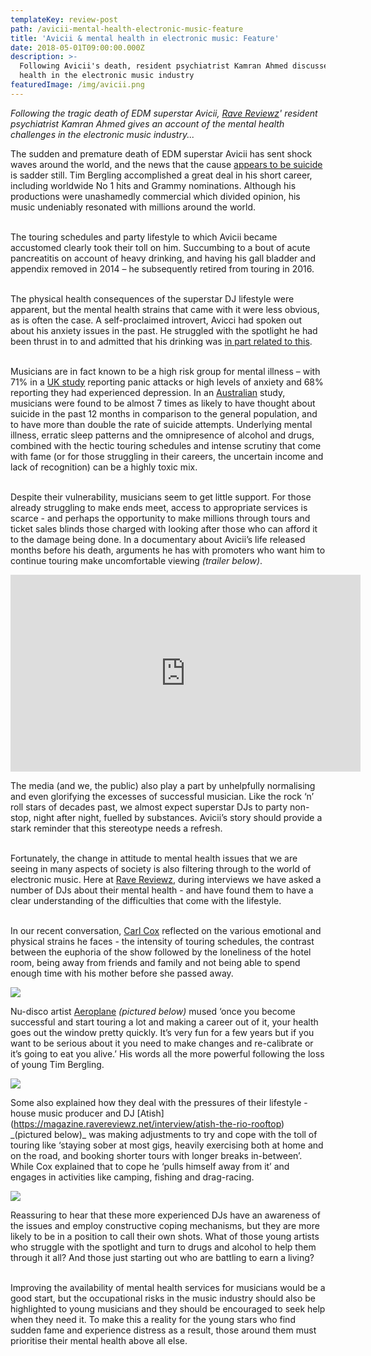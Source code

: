 ```yaml
---
templateKey: review-post
path: /avicii-mental-health-electronic-music-feature
title: 'Avicii & mental health in electronic music: Feature'
date: 2018-05-01T09:00:00.000Z
description: >-
  Following Avicii's death, resident psychiatrist Kamran Ahmed discusses mental
  health in the electronic music industry
featuredImage: /img/avicii.png
---
```

_Following the tragic death of EDM superstar Avicii, [Rave Reviewz](https://magazine.ravereviewz.net)' resident psychiatrist Kamran Ahmed gives an account of the mental health challenges in the electronic music industry..._

The sudden and premature death of EDM superstar Avicii has sent shock waves around the world, and the news that the cause [appears to be suicide](https://www.rollingstone.com/music/news/avicii-died-from-apparent-suicide-w519578) is sadder still. Tim Bergling accomplished a great deal in his short career, including worldwide No 1 hits and Grammy nominations. Although his productions were unashamedly commercial which divided opinion, his music undeniably resonated with millions around the world. 
<br><br>

The touring schedules and party lifestyle to which Avicii became accustomed clearly took their toll on him. Succumbing to a bout of acute pancreatitis on account of heavy drinking, and having his gall bladder and appendix removed in 2014 – he subsequently retired from touring in 2016. 
<br><br>

The physical health consequences of the superstar DJ lifestyle were apparent, but the mental health strains that came with it were less obvious, as is often the case. A self-proclaimed introvert, Avicci had spoken out about his anxiety issues in the past. He struggled with the spotlight he had been thrust in to and admitted that his drinking was [in part related to this](https://www.gq.com/story/avicii-tim-bergling-profile-gq-april-2013). 
<br><br>

Musicians are in fact known to be a high risk group for mental illness – with 71% in a  [UK study](https://www.helpmusicians.org.uk/assets/publications/files/can_music_make_you_sick_summary.pdf) reporting panic attacks or high levels of anxiety and 68% reporting they had experienced depression. In an [Australian](https://static1.squarespace.com/static/584a0c86cd0f68ddbfffdcea/t/587ed9198419c2ca9484f55b/1486006477839/Working+in+the+Australian+Entertainment+Industry_Summary+of+Key+Findings_Oct+2016_.pdf) study, musicians were found to be almost 7 times as likely to have thought about suicide in the past 12 months in comparison to the general population, and to have more than double the rate of suicide attempts. Underlying mental illness, erratic sleep patterns and the omnipresence of alcohol and drugs, combined with the hectic touring schedules and intense scrutiny that come with fame (or for those struggling in their careers, the uncertain income and lack of recognition) can be a highly toxic mix.
<br><br>

Despite their vulnerability, musicians seem to get little support. For those already struggling to make ends meet, access to appropriate services is scarce - and perhaps the opportunity to make millions through tours and ticket sales blinds those charged with looking after those who can afford it to the damage being done. In a documentary about Avicii’s life released months before his death, arguments he has with promoters who want him to continue touring make uncomfortable viewing _(trailer below)_.

<iframe width="560" height="315" src="https://www.youtube.com/embed/1ZFK3VKzQIs" frameborder="0" allow="autoplay; encrypted-media" allowfullscreen></iframe>

The media (and we, the public) also play a part by unhelpfully normalising and even glorifying the excesses of successful musician. Like the rock ‘n’ roll stars of decades past, we almost expect superstar DJs to party non-stop, night after night, fuelled by substances. Avicii’s story should provide a stark reminder that this stereotype needs a refresh. 
<br><br>

Fortunately, the change in attitude to mental health issues that we are seeing in many aspects of society is also filtering through to the world of electronic music. 
Here at [Rave Reviewz](https://magazine.ravereviewz.net), during interviews we have asked a number of DJs about their mental health - and have found them to have a clear understanding of the difficulties that come with the lifestyle. 
<br><br>

In our recent conversation, [Carl Cox](https://magazine.ravereviewz.net/interview/carl-cox-pure) reflected on the various emotional and physical strains he faces - the intensity of touring schedules, the contrast between the euphoria of the show followed by the loneliness of the hotel room, being away from friends and family and not being able to spend enough time with his mother before she passed away. 

![](/img/carl-cox.jpg)

Nu-disco artist [Aeroplane](https://magazine.ravereviewz.net/interview/aeroplane-hudson-ballroom) _(pictured below)_ mused ‘once you become successful and start touring a lot and making a career out of it, your health goes out the window pretty quickly. It’s very fun for a few years but if you want to be serious about it you need to make changes and re-calibrate or it’s going to eat you alive.’ His words all the more powerful following the loss of young Tim Bergling.

![](/img/aeroplane.jpg)

Some also explained how they deal with the pressures of their lifestyle - house music producer and DJ \[Atish](https://magazine.ravereviewz.net/interview/atish-the-rio-rooftop) \_(pictured below)\_ was making adjustments to try and cope with the toll of touring like ‘staying sober at most gigs, heavily exercising both at home and on the road, and booking shorter tours with longer breaks in-between’. While Cox explained that to cope he ‘pulls himself away from it’ and engages in activities like camping, fishing and drag-racing.

![](/img/atish.jpg)

Reassuring to hear that these more experienced DJs have an awareness of the issues and employ constructive coping mechanisms, but they are more likely to be in a position to call their own shots. What of those young artists who struggle with the spotlight and turn to drugs and alcohol to help them through it all? And those just starting out who are battling to earn a living?
<br><br>

Improving the availability of mental health services for musicians would be a good start, but the occupational risks in the music industry should also be highlighted to young musicians and they should be encouraged to seek help when they need it. To make this a reality for the young stars who find sudden fame and experience distress as a result, those around them must prioritise their mental health above all else.
